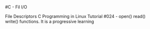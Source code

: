 #C - Fil I/O

File Descriptors
C Programming in Linux Tutorial #024 - open() read() write() functions.
It is a progressive learning
